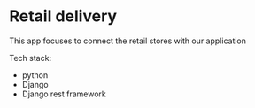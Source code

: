 # Retail delivery

This app focuses to connect the retail stores with our application

Tech stack: 
  * python  
  * Django  
  * Django rest framework
